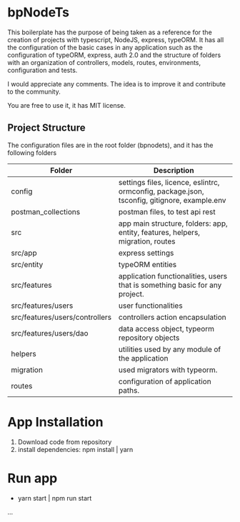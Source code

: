 # bpNodeTs

This boilerplate has the purpose of being taken as a reference for the creation of projects with typescript, NodeJS, express, typeORM. It has all the configuration of the basic cases in any application such as the configuration of typeORM, express, auth 2.0 and the structure of folders with an organization of controllers, models, routes, environments, configuration and tests.

I would appreciate any comments. The idea is to improve it and contribute to the community.

You are free to use it, it has MIT license.

## Project Structure

The configuration files are in the root folder (bpnodets), and it has the following folders

Folder | Description
-------|-------------
config | settings files, licence, eslintrc, ormconfig, package.json, tsconfig, gitignore, example.env
postman_collections | postman files, to test api rest
src | app main structure, folders: app, entity, features, helpers, migration, routes
src/app | express settings
src/entity | typeORM entities
src/features | application functionalities, users that is something basic for any project.
src/features/users | user functionalities
src/features/users/controllers | controllers action encapsulation
src/features/users/dao | data access object, typeorm repository objects
helpers | utilities used by any module of the application
migration | used migrators with typeorm.
routes | configuration of application paths.

# App Installation

1. Download code from repository 
2. install dependencies: npm install | yarn

# Run app

* yarn start | npm run start 

...
